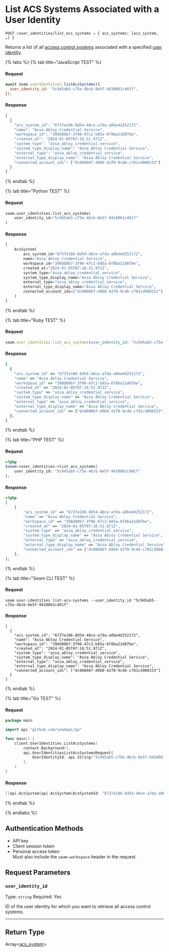 # List ACS Systems Associated with a User Identity

```
POST /user_identities/list_acs_systems ⇒ { acs_systems: [acs_system, …] }
```

Returns a list of all [access control systems](https://docs.seam.co/latest/capability-guides/access-systems) associated with a specified [user identity](https://docs.seam.co/latest/capability-guides/mobile-access-in-development/managing-mobile-app-user-accounts-with-user-identities#what-is-a-user-identity).

{% tabs %}
{% tab title="JavaScript TEST" %}
#### Request

```javascript
await seam.userIdentities.listAcsSystems({
  user_identity_id: "5c945ab5-c75e-4bcb-8e5f-9410061c401f",
});
```

#### Response

```javascript
[
  {
    "acs_system_id": "6737e186-8d54-48ce-a7da-a0be4d252172",
    "name": "Assa Abloy Credential Service",
    "workspace_id": "398d80b7-3f96-47c2-b85a-6f8ba21d07be",
    "created_at": "2024-01-05T07:16:51.971Z",
    "system_type": "assa_abloy_credential_service",
    "system_type_display_name": "Assa Abloy Credential Service",
    "external_type": "assa_abloy_credential_service",
    "external_type_display_name": "Assa Abloy Credential Service",
    "connected_account_ids": ["dc08066f-d9b8-42f0-9c4b-c781cd900153"]
  }
]
```
{% endtab %}

{% tab title="Python TEST" %}
#### Request

```python
seam.user_identities.list_acs_systems(
    user_identity_id="5c945ab5-c75e-4bcb-8e5f-9410061c401f"
)
```

#### Response

```python
[
    AcsSystem(
        acs_system_id="6737e186-8d54-48ce-a7da-a0be4d252172",
        name="Assa Abloy Credential Service",
        workspace_id="398d80b7-3f96-47c2-b85a-6f8ba21d07be",
        created_at="2024-01-05T07:16:51.971Z",
        system_type="assa_abloy_credential_service",
        system_type_display_name="Assa Abloy Credential Service",
        external_type="assa_abloy_credential_service",
        external_type_display_name="Assa Abloy Credential Service",
        connected_account_ids=["dc08066f-d9b8-42f0-9c4b-c781cd900153"],
    )
]
```
{% endtab %}

{% tab title="Ruby TEST" %}
#### Request

```ruby
seam.user_identities.list_acs_systems(user_identity_id: "5c945ab5-c75e-4bcb-8e5f-9410061c401f")
```

#### Response

```ruby
[
  {
    "acs_system_id" => "6737e186-8d54-48ce-a7da-a0be4d252172",
    "name" => "Assa Abloy Credential Service",
    "workspace_id" => "398d80b7-3f96-47c2-b85a-6f8ba21d07be",
    "created_at" => "2024-01-05T07:16:51.971Z",
    "system_type" => "assa_abloy_credential_service",
    "system_type_display_name" => "Assa Abloy Credential Service",
    "external_type" => "assa_abloy_credential_service",
    "external_type_display_name" => "Assa Abloy Credential Service",
    "connected_account_ids" => ["dc08066f-d9b8-42f0-9c4b-c781cd900153"],
  },
]
```
{% endtab %}

{% tab title="PHP TEST" %}
#### Request

```php
<?php
$seam->user_identities->list_acs_systems(
    user_identity_id: "5c945ab5-c75e-4bcb-8e5f-9410061c401f"
);
```

#### Response

```php
<?php
[
    [
        "acs_system_id" => "6737e186-8d54-48ce-a7da-a0be4d252172",
        "name" => "Assa Abloy Credential Service",
        "workspace_id" => "398d80b7-3f96-47c2-b85a-6f8ba21d07be",
        "created_at" => "2024-01-05T07:16:51.971Z",
        "system_type" => "assa_abloy_credential_service",
        "system_type_display_name" => "Assa Abloy Credential Service",
        "external_type" => "assa_abloy_credential_service",
        "external_type_display_name" => "Assa Abloy Credential Service",
        "connected_account_ids" => ["dc08066f-d9b8-42f0-9c4b-c781cd900153"],
    ],
];
```
{% endtab %}

{% tab title="Seam CLI TEST" %}
#### Request

```seam_cli
seam user-identities list-acs-systems --user_identity_id "5c945ab5-c75e-4bcb-8e5f-9410061c401f"
```

#### Response

```seam_cli
[
  {
    "acs_system_id": "6737e186-8d54-48ce-a7da-a0be4d252172",
    "name": "Assa Abloy Credential Service",
    "workspace_id": "398d80b7-3f96-47c2-b85a-6f8ba21d07be",
    "created_at": "2024-01-05T07:16:51.971Z",
    "system_type": "assa_abloy_credential_service",
    "system_type_display_name": "Assa Abloy Credential Service",
    "external_type": "assa_abloy_credential_service",
    "external_type_display_name": "Assa Abloy Credential Service",
    "connected_account_ids": ["dc08066f-d9b8-42f0-9c4b-c781cd900153"]
  }
]
```
{% endtab %}

{% tab title="Go TEST" %}
#### Request

```go
package main

import api "github.com/seamapi/go"

func main() {
	client.UserIdentities.ListAcsSystems(
		context.Background(),
		api.UserIdentitiesListAcsSystemsRequest{
			UserIdentityId: api.String("5c945ab5-c75e-4bcb-8e5f-9410061c401f"),
		},
	)
}
```

#### Response

```go
[]api.AcsSystem{api.AcsSystem{AcsSystemId: "6737e186-8d54-48ce-a7da-a0be4d252172", Name: "Assa Abloy Credential Service", WorkspaceId: "398d80b7-3f96-47c2-b85a-6f8ba21d07be", CreatedAt: "2024-01-05T07:16:51.971Z", SystemType: "assa_abloy_credential_service", SystemTypeDisplayName: "Assa Abloy Credential Service", ExternalType: "assa_abloy_credential_service", ExternalTypeDisplayName: "Assa Abloy Credential Service", ConnectedAccountIds: []string{"dc08066f-d9b8-42f0-9c4b-c781cd900153"}}}
```
{% endtab %}

{% endtabs %}

## Authentication Methods

- API key
- Client session token
- Personal access token
  <br>Must also include the `seam-workspace` header in the request.

## Request Parameters

### `user_identity_id`

Type: `string`
Required: Yes

ID of the user identity for which you want to retrieve all access control systems.

***

## Return Type

Array<[acs\_system](./)>
